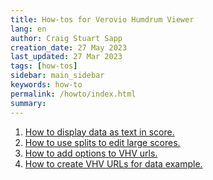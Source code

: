 ```yaml
---
title: How-tos for Verovio Humdrum Viewer
lang: en
author: Craig Stuart Sapp
creation_date: 27 May 2023
last_updated: 27 Mar 2023
tags: [how-tos]
sidebar: main_sidebar
keywords: how-to
permalink: /howto/index.html
summary: 
---
```



1. [How to display data as text in score.](display-data)
2. [How to use splits to edit large scores.](splits)
3. [How to add options to VHV urls.](url-parameters)
3. [How to create VHV URLs for data example.](embedded-data-urls)

